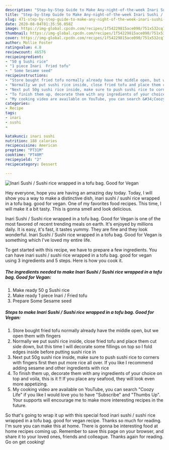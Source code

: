 ```yaml
---
description: "Step-by-Step Guide to Make Any-night-of-the-week Inari Sushi / Sushi rice wrapped in a tofu bag. Good for Vegan"
title: "Step-by-Step Guide to Make Any-night-of-the-week Inari Sushi / Sushi rice wrapped in a tofu bag. Good for Vegan"
slug: 471-step-by-step-guide-to-make-any-night-of-the-week-inari-sushi-sushi-rice-wrapped-in-a-tofu-bag-good-for-vegan
date: 2020-08-04T01:35:56.058Z
image: https://img-global.cpcdn.com/recipes/1f54229815ace090/751x532cq70/inari-sushi-sushi-rice-wrapped-in-a-tofu-bag-good-for-vegan-recipe-main-photo.jpg
thumbnail: https://img-global.cpcdn.com/recipes/1f54229815ace090/751x532cq70/inari-sushi-sushi-rice-wrapped-in-a-tofu-bag-good-for-vegan-recipe-main-photo.jpg
cover: https://img-global.cpcdn.com/recipes/1f54229815ace090/751x532cq70/inari-sushi-sushi-rice-wrapped-in-a-tofu-bag-good-for-vegan-recipe-main-photo.jpg
author: Mollie Foster
ratingvalue: 4.8
reviewcount: 46576
recipeingredient:
- "50 g Sushi rice"
- "1 piece Inari  Fried tofu"
- " Some Sesame seed"
recipeinstructions:
- "Store bought fried tofu normally already have the middle open, but we open them with fingers"
- "Normally we put sushi rice inside, close fried tofu and place them cut side down, but this time I will decorate some fillings on top so I fold edges inside before putting sushi rice in"
- "Next put 50g sushi rice inside, make sure to push sushi rice to corners with fingers first then put more rice all over. If you like I recommend adding sesame and other ingredients with rice"
- "To finish them up, decorate them with any ingredients of your choice on top and voila, this is it !! If you place any seafood, they will look even more appetizing."
- "My cooking video are available on YouTube, you can search &#34;Coozy Life&#34; if you like I would love you to have &#34;Subscribe&#34; and &#34;Thumbs Up&#34;. Your supports will encourage me to make more interesting recipes in the future."
categories:
- Recipe
tags:
- inari
- sushi
- 

katakunci: inari sushi  
nutrition: 188 calories
recipecuisine: American
preptime: "PT31M"
cooktime: "PT40M"
recipeyield: "2"
recipecategory: Dessert

---
```



![Inari Sushi / Sushi rice wrapped in a tofu bag. Good for Vegan](https://img-global.cpcdn.com/recipes/1f54229815ace090/751x532cq70/inari-sushi-sushi-rice-wrapped-in-a-tofu-bag-good-for-vegan-recipe-main-photo.jpg)

Hey everyone, hope you are having an amazing day today. Today, I will show you a way to make a distinctive dish, inari sushi / sushi rice wrapped in a tofu bag. good for vegan. One of my favorites food recipes. This time, I will make it a bit tasty. This is gonna smell and look delicious.

Inari Sushi / Sushi rice wrapped in a tofu bag. Good for Vegan is one of the most favored of recent trending meals on earth. It's enjoyed by millions daily. It is easy, it's fast, it tastes yummy. They are fine and they look wonderful. Inari Sushi / Sushi rice wrapped in a tofu bag. Good for Vegan is something which I've loved my entire life.




To get started with this recipe, we have to prepare a few ingredients. You can have inari sushi / sushi rice wrapped in a tofu bag. good for vegan using 3 ingredients and 5 steps. Here is how you cook it.

<!--inarticleads1-->

##### The ingredients needed to make Inari Sushi / Sushi rice wrapped in a tofu bag. Good for Vegan:

1. Make ready 50 g Sushi rice
1. Make ready 1 piece Inari / Fried tofu
1. Prepare  Some Sesame seed




<!--inarticleads2-->

##### Steps to make Inari Sushi / Sushi rice wrapped in a tofu bag. Good for Vegan:

1. Store bought fried tofu normally already have the middle open, but we open them with fingers
1. Normally we put sushi rice inside, close fried tofu and place them cut side down, but this time I will decorate some fillings on top so I fold edges inside before putting sushi rice in
1. Next put 50g sushi rice inside, make sure to push sushi rice to corners with fingers first then put more rice all over. If you like I recommend adding sesame and other ingredients with rice
1. To finish them up, decorate them with any ingredients of your choice on top and voila, this is it !! If you place any seafood, they will look even more appetizing.
1. My cooking video are available on YouTube, you can search &#34;Coozy Life&#34; if you like I would love you to have &#34;Subscribe&#34; and &#34;Thumbs Up&#34;. Your supports will encourage me to make more interesting recipes in the future.




So that's going to wrap it up with this special food inari sushi / sushi rice wrapped in a tofu bag. good for vegan recipe. Thanks so much for reading. I'm sure you can make this at home. There is gonna be interesting food at home recipes coming up. Remember to save this page on your browser, and share it to your loved ones, friends and colleague. Thanks again for reading. Go on get cooking!
